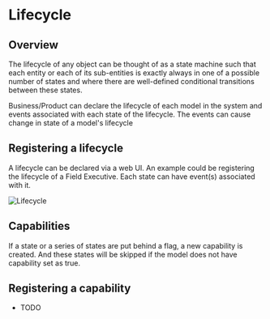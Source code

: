# Lifecycle

## Overview

The lifecycle of any object can be thought of as a state machine such that each entity or each of its sub-entities is exactly always in one of a possible number of states and where there are well-defined conditional transitions between these states.

Business/Product can declare the lifecycle of each model in the system and events associated with each state of the lifecycle. The events can cause change in state of a model's lifecycle

## Registering a lifecycle

A lifecycle can be declared via a web UI. An example could be registering the lifecycle of a Field Executive. Each state can have event(s) associated with it.

![Lifecycle](https://user-images.githubusercontent.com/69619248/110305221-84c9e780-8022-11eb-8845-5a5465d9760c.jpeg)


## Capabilities

If a state or a series of states are put behind a flag, a new capability is created. And these states will be skipped if the model does not have capability set as true.


## Registering a capability

- TODO